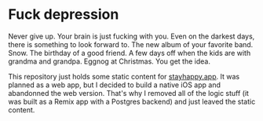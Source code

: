# Fuck depression

Never give up. Your brain is just fucking with you. Even on the darkest days, there is something to look forward to. The new album of your favorite band. Snow. The birthday of a good friend. A few days off when the kids are with grandma and grandpa. Eggnog at Christmas. You get the idea.

This repository just holds some static content for [stayhappy.app](https://stayhappy.app). It was planned as a web app, but I decided to build a native iOS app and abandonned the web version. That's why I removed all of the logic stuff (it was built as a Remix app with a Postgres backend) and just leaved the static content.

